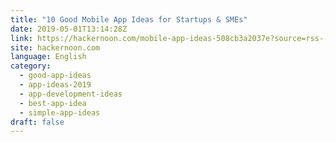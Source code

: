 ```yaml
---
title: "10 Good Mobile App Ideas for Startups & SMEs"
date: 2019-05-01T13:14:28Z
link: https://hackernoon.com/mobile-app-ideas-508cb3a2037e?source=rss----3a8144eabfe3---4
site: hackernoon.com
language: English
category:
  - good-app-ideas
  - app-ideas-2019
  - app-development-ideas
  - best-app-idea
  - simple-app-ideas
draft: false
---
```

